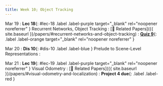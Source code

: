 ```yaml
---
title: Week 10; Object Tracking
---
```


Mar 19
: **Lec 18**{: #lec-18 .label .label-purple target="_blank" rel="noopener noreferrer" } Recurrent Networks, Object Tracking
  : [📃 Related Papers]({{ site.baseurl }}/papers/#recurrent-networks-and-object-tracking)
: [**Quiz 9**](https://www.gradescope.com/courses/704549/){: .label .label-orange target="_blank" rel="noopener noreferrer" } 



Mar 20
: **Dis 10**{: #dis-10 .label .label-blue } Prelude to Scene-Level Representations
  : &nbsp;

Mar 21
: **Lec 19**{: #lec-19 .label .label-purple target="_blank" rel="noopener noreferrer" } Visual Odometry
  : [📃 Related Papers]({{ site.baseurl }}/papers/#visual-odometry-and-localization)
: **Project 4 due**{: .label .label-red }

